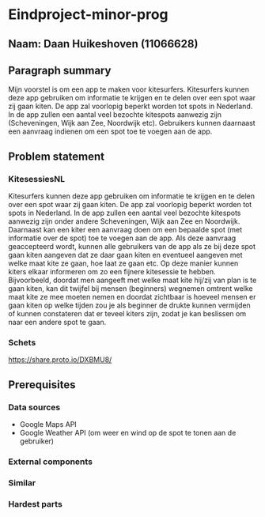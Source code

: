 # Eindproject-minor-prog

## Naam: Daan Huikeshoven (11066628)

## Paragraph summary
  Mijn voorstel is om een app te maken voor kitesurfers. Kitesurfers kunnen deze app gebruiken om informatie te krijgen en te delen over een spot waar zij gaan kiten. De app zal voorlopig beperkt worden tot spots in Nederland. In de app zullen een aantal veel bezochte kitespots aanwezig zijn (Scheveningen, Wijk aan Zee, Noordwijk etc). Gebruikers kunnen daarnaast een aanvraag indienen om een spot toe te voegen aan de app.
  
## Problem statement

### KitesessiesNL
Kitesurfers kunnen deze app gebruiken om informatie te krijgen en te delen over een spot waar zij gaan kiten. De app zal voorlopig beperkt worden tot spots in Nederland. In de app zullen een aantal veel bezochte kitespots aanwezig zijn onder andere Scheveningen, Wijk aan Zee en Noordwijk. Daarnaast kan een kiter een aanvraag doen om een bepaalde spot (met informatie over de spot) toe te voegen aan de app. Als deze aanvraag geaccepteerd wordt, kunnen alle gebruikers van de app als ze bij deze spot gaan kiten aangeven dat ze daar gaan kiten en eventueel aangeven met welke maat kite ze gaan, hoe laat ze gaan etc. Op deze manier kunnen kiters elkaar informeren om zo een fijnere kitesessie te hebben. Bijvoorbeeld, doordat men aangeeft met welke maat kite hij/zij van plan is te gaan kiten, kan dit twijfel bij mensen (beginners) wegnemen omtrent welke maat kite ze mee moeten nemen en doordat zichtbaar is hoeveel mensen er gaan kiten op welke tijden zou je als beginner de drukte kunnen vermijden of kunnen constateren dat er teveel kiters zijn, zodat je kan beslissen om naar een andere spot te gaan.

### Schets
https://share.proto.io/DXBMU8/

## Prerequisites

### Data sources
- Google Maps API
- Google Weather API (om weer en wind op de spot te tonen aan de gebruiker)

### External components

### Similar

### Hardest parts

